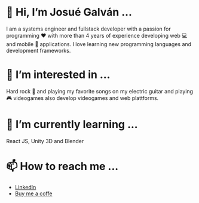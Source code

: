 # 👋 Hi, I’m Josué Galván ...

I am a systems engineer and fullstack developer with a passion for programming ❤️ with more than 4 years of experience developing web 💻 and mobile 📱 applications. I love learning new programming languages and development frameworks.

# 👀 I’m interested in ...

Hard rock 🎸 and playing my favorite songs on my electric guitar and playing 🎮 videogames also develop videogames and web plattforms.

# 🌱 I’m currently learning ...

React JS, Unity 3D and Blender

# 📫 How to reach me ...

- [LinkedIn](https://www.linkedin.com/in/abraham-josu%C3%A9-galv%C3%A1n-torres-135576207/)
- [Buy me a coffe](https://www.buymeacoffee.com/josuegalvan)

<!---
ozzyZig1994/ozzyZig1994 is a ✨ special ✨ repository because its `README.md` (this file) appears on your GitHub profile.
You can click the Preview link to take a look at your changes.
--->
